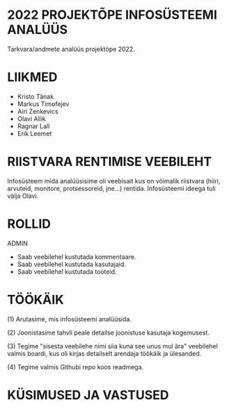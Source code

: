 # 2022 PROJEKTÕPE INFOSÜSTEEMI ANALÜÜS
Tarkvara/andmete analüüs projektõpe 2022.

# LIIKMED
- Kristo Tänak
- Markus Timofejev
- Airi Zenkevics
- Olavi Allik
- Ragnar Lall
- Erik Leemet

# RIISTVARA RENTIMISE VEEBILEHT

Infosüsteem mida analüüsisime oli veebisait kus on võimalik riistvara (hiiri, arvuteid, monitore, protsessoreid, jne...) rentida. Infosüsteemi ideega tuli välja Olavi. 

# ROLLID

ADMIN
- Saab veebilehel kustutada kommentaare.
- Saab veebilehel kustutada kasutajaid.
- Saab veebilehel kustutada tooteid.

# TÖÖKÄIK

(1) Arutasime, mis infosüsteemi analüüsida.

(2) Joonistasime tahvli peale detailse joonistuse kasutaja kogemusest.

(3) Tegime "sisesta veebilehe nimi siia kuna see unus mul ära" veebilehel valmis boardi, kus oli kirjas detailselt arendaja töökäik ja ülesanded.

(4) Tegime valmis Githubi repo koos readmega.

# KÜSIMUSED JA VASTUSED
